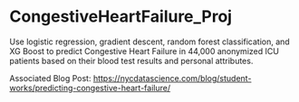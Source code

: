 # CongestiveHeartFailure_Proj
Use logistic regression, gradient descent, random forest classification, and XG Boost to predict Congestive Heart Failure in 44,000 anonymized ICU patients based on their blood test results and personal attributes.

Associated Blog Post: https://nycdatascience.com/blog/student-works/predicting-congestive-heart-failure/

